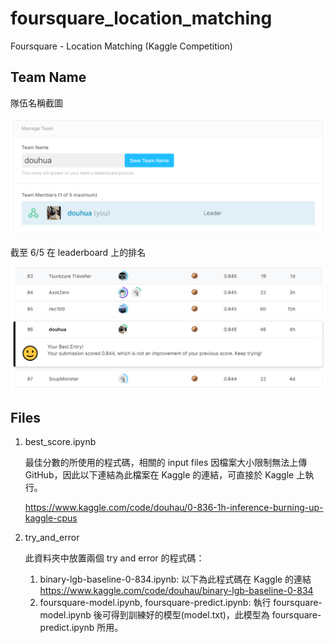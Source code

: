 # foursquare_location_matching
Foursquare - Location Matching (Kaggle Competition)

## Team Name

隊伍名稱截圖

![image](https://github.com/joeroy5376998/foursquare_location_matching/blob/main/image/team.PNG)

截至 6/5 在 leaderboard 上的排名

![image](https://github.com/joeroy5376998/foursquare_location_matching/blob/main/image/rank.PNG)

## Files

1. best_score.ipynb
     
     最佳分數的所使用的程式碼，相關的 input files 因檔案大小限制無法上傳 GitHub，因此以下連結為此檔案在 Kaggle 的連結，可直接於 Kaggle 上執行。
     
     https://www.kaggle.com/code/douhau/0-836-1h-inference-burning-up-kaggle-cpus

2. try_and_error
     
     此資料夾中放置兩個 try and error 的程式碼：
     
     1. binary-lgb-baseline-0-834.ipynb: 以下為此程式碼在 Kaggle 的連結
        https://www.kaggle.com/code/douhau/binary-lgb-baseline-0-834
     2. foursquare-model.ipynb, foursquare-predict.ipynb: 執行 foursquare-model.ipynb 後可得到訓練好的模型(model.txt)，此模型為 foursquare-predict.ipynb 所用。
